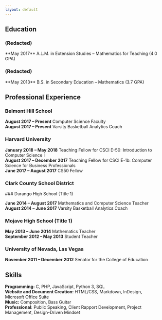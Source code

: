```yaml
---
layout: default
---
```


<h2 class="ressec"> Education </h2>

<h3 class="resloc"> (Redacted) </h3>
**May 2017** A.L.M. in Extension Studies – Mathematics for Teaching (4.0 GPA)

<h3 class="resloc"> (Redacted) </h3>                       
**May 2013** B.S. in Secondary Education – Mathematics (3.7 GPA)            

<h2 class="ressec"> Professional Experience </h2>

<h3 class="resloc"> Belmont Hill School </h3>

**August 2017 – Present** Computer Science Faculty<br>
**August 2017 – Present** Varsity Basketball Analytics Coach  

<h3 class="resloc"> Harvard University </h3>

**January 2018 – May 2018** Teaching Fellow for CSCI E-50: Introduction to Computer Science I <br>
**August 2017 – December 2017** Teaching Fellow for CSCI E-1b: Computer Science for Business Professionals<br>
**June 2017 – August 2017** CS50 Fellow  

<h3 class="resloc"> Clark County School District </h3>
### Durango High School (Title 1)

**June 2014 – August 2017** Mathematics and Computer Science Teacher<br>
**August 2014 – June 2017** Varsity Basketball Analytics Coach    

### Mojave High School (Title 1)

**May 2013 – June 2014** Mathematics Teacher<br>
**September 2012 – May 2013** Student Teacher   

<h3 class="resloc"> University of Nevada, Las Vegas </h3>

**November 2011 – December 2012** Senator for the College of Education   

<h2 class="ressec"> Skills </h2>

**Programming:** C, PHP, JavaScript, Python 3, SQL <br>
**Website and Document Creation:** HTML/CSS, Markdown, InDesign, Microsoft Office Suite <br>
**Music:** Composition, Bass Guitar <br>
**Professional:** Public Speaking, Client Rapport Development, Project Management, Design-Driven Mindset
